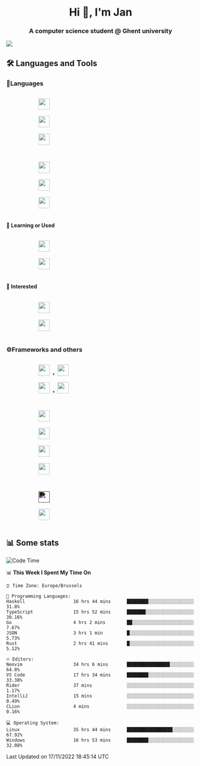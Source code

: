<h1 align="center">Hi 👋, I'm Jan</h1>
<h3 align="center">A computer science student @ Ghent university</h3>

![](https://komarev.com/ghpvc/?username=NuttyShrimp&style=flat)

<h2>🛠️ Languages and Tools</h2>
<h3>💬Languages</h3>
<div>
    <p>
        <code>
            <img width='30px' src="https://cdn.jsdelivr.net/gh/devicons/devicon/icons/html5/html5-plain.svg">
        </code>
        <code>
            <img width='30px' src="https://cdn.jsdelivr.net/gh/devicons/devicon/icons/sass/sass-original.svg">
        </code>
        <code>
            <img width='30px' src="https://cdn.jsdelivr.net/gh/devicons/devicon/icons/javascript/javascript-plain.svg">
        </code>
    </p>
    <p>
        <code>
            <img width='30px' src="https://cdn.jsdelivr.net/gh/devicons/devicon/icons/typescript/typescript-plain.svg">
        </code>
        <code>
            <img width='30px' src="https://cdn.jsdelivr.net/gh/devicons/devicon/icons/lua/lua-plain-wordmark.svg">
        </code>
        <code>
            <img width='30px' src="https://cdn.jsdelivr.net/gh/devicons/devicon/icons/python/python-original.svg">
        </code>
    </p>
    <h4>🏫 Learning or Used</h4>
    <p>
        <code>
            <img width='30px' src="https://cdn.jsdelivr.net/gh/devicons/devicon/icons/go/go-original-wordmark.svg">
        </code>
        <code>
            <img width='30px' src="https://cdn.jsdelivr.net/gh/devicons/devicon/icons/java/java-original.svg">
        </code>
    </p>
    <h4>💭 Interested</h4>
    <p>
        <code>
            <img width='30px' src="https://cdn.jsdelivr.net/gh/devicons/devicon/icons/csharp/csharp-original.svg">
        </code>
        <code>
            <img width='30px' src="https://cdn.jsdelivr.net/gh/devicons/devicon/icons/rust/rust-plain.svg">
        </code>
    </p>
</div>
<h3>⚙️Frameworks and others</h3>
<div>
    <p>
        <code>
            <img width='30px' src="https://cdn.jsdelivr.net/gh/devicons/devicon/icons/react/react-original.svg"> + <img width='30px' src="https://cdn.jsdelivr.net/gh/devicons/devicon/icons/typescript/typescript-plain.svg">
        </code>
        <code>
            <img width='30px' src="https://cdn.jsdelivr.net/gh/devicons/devicon/icons/vuejs/vuejs-original.svg"> + <img width='30px' src="https://cdn.jsdelivr.net/gh/devicons/devicon/icons/typescript/typescript-plain.svg">
        </code>
    </p>
    <p>
        <code>
            <img width='30px' src="https://cdn.jsdelivr.net/gh/devicons/devicon/icons/nodejs/nodejs-plain.svg">
        </code>
        <code>
            <img width='30px' src="https://cdn.jsdelivr.net/gh/devicons/devicon/icons/mysql/mysql-original.svg">
        </code>
        <code>
            <img width='30px' src="https://cdn.jsdelivr.net/gh/devicons/devicon/icons/postgresql/postgresql-original.svg">
        </code>
        <code>
            <img width='30px' src="https://cdn.jsdelivr.net/gh/devicons/devicon/icons/docker/docker-original.svg">
        </code>
    </p>
        <code>
            <img width='30px' style='filter:invert(1)' src="https://simpleicons.org/icons/intellijidea.svg">
        </code>
        <code>
            <img width='30px' src="https://cdn.jsdelivr.net/gh/devicons/devicon/icons/vscode/vscode-original.svg">
        </code>
    <p>
</div>

<h2>📊 Some stats</h2>

<!--START_SECTION:waka-->
![Code Time](http://img.shields.io/badge/Code%20Time-2%2C065%20hrs%2035%20mins-blue)

📊 **This Week I Spent My Time On** 

```text
⌚︎ Time Zone: Europe/Brussels

💬 Programming Languages: 
Haskell                  16 hrs 44 mins      ████████░░░░░░░░░░░░░░░░░   31.8% 
TypeScript               15 hrs 52 mins      ███████░░░░░░░░░░░░░░░░░░   30.16% 
Go                       4 hrs 2 mins        ██░░░░░░░░░░░░░░░░░░░░░░░   7.67% 
JSON                     3 hrs 1 min         █░░░░░░░░░░░░░░░░░░░░░░░░   5.73% 
Rust                     2 hrs 41 mins       █░░░░░░░░░░░░░░░░░░░░░░░░   5.12%

🔥 Editors: 
Neovim                   34 hrs 6 mins       ████████████████░░░░░░░░░   64.8% 
VS Code                  17 hrs 34 mins      ████████░░░░░░░░░░░░░░░░░   33.38% 
Rider                    37 mins             ░░░░░░░░░░░░░░░░░░░░░░░░░   1.17% 
IntelliJ                 15 mins             ░░░░░░░░░░░░░░░░░░░░░░░░░   0.49% 
CLion                    4 mins              ░░░░░░░░░░░░░░░░░░░░░░░░░   0.16%

💻 Operating System: 
Linux                    35 hrs 44 mins      █████████████████░░░░░░░░   67.92% 
Windows                  16 hrs 53 mins      ████████░░░░░░░░░░░░░░░░░   32.08%

```


 Last Updated on 17/11/2022 18:45:14 UTC
<!--END_SECTION:waka-->